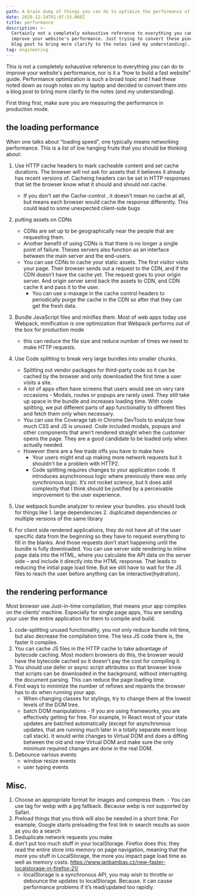 ```yaml
---
path: A brain dump of things you can do to optimize the performance of your website
date: 2020-12-24T01:07:53.060Z
title: performance
description: >-
  Certainly not a completely exhaustive reference to everything you can do to
  improve your website's performance. Just trying to convert these pieces into a
  blog post to bring more clarify to the notes (and my understanding). 
tag: engineering
---
```

This is not a completely exhaustive reference to everything you can do to improve your website's performance, nor is it a “how to build a fast website” guide. Performance optimization is such a broad topic and I had these noted down as rough notes on my laptop and decided to convert them into a blog post to bring more clarify to the notes (and my understanding). 

First thing first, make sure you are measuring the performance in production mode.

## the loading performance

When one talks about “loading speed”, one typically means networking performance. This is a list of low hanging fruits that you should be thinking about:

1. Use HTTP cache headers to mark cacheable content and set cache durations. The browser will not ask for assets that it believes it already has recent versions of. Cacheing headers can be set in HTTP responses that let the browser know what it should and should not cache.
   * If you don't set the Cache-control , it doesn't mean no cache at all, but means each browser would cache the response differently. This could lead to some unexpected client-side bugs 
2. putting assets on CDNs 
   * CDNs are set up to be geographically near the people that are requesting them.
   * Another benefit of using CDNs is that there is no longer a single point of failure. Theses servers also function as an interface between the main server and the end-users. 
   * You can use CDNs to cache your static assets. The first visitor visits your page. Their browser sends out a request to the CDN, and if the CDN doesn’t have the cache yet. The request goes to your origin server. And origin server send back the assets to CDN, and CDN cache it and pass it to the user.
     * You can use s-maxage in the cache control headers to periodically purge the cache in the CDN so after that they can get the fresh data.

3. Bundle JavaScript files and minifies them. Most of web apps today use Webpack, minification is one optimization that Webpack performs out of the box for production mode
   * this can reduce the file size and reduce number of times we need to make HTTP requests.
4. Use Code splitting to break very large bundles into smaller chunks. 
   * Splitting out vendor packages for third-party code so it can be cached by the browser and only downloaded the first time a user visits a site.
   * A lot of apps often have screens that users would see on very rare occasions - Modals, routes or popups are rarely used. They still take up space in the bundle and increases loading time. With code splitting, we put different parts of app functionality to different files and fetch them only when necessary.
   * You can use the Coverage tab in Chrome DevTools to analyze how much CSS and JS is unused. Code included modals, popups and other components that aren’t rendered straight when the customer opens the page. They are a good candidate to be loaded only when actually needed.
   * However there are a few trade offs you have to make here
     * Your users might end up making more network requests but it shouldn't be a problem with HTTP2.
     * Code splitting requires changes to your application code. It introduces asynchronous logic where previously there was only synchronous logic. It’s not rocket science, but it does add  complexity that I think should be justified by a perceivable improvement to the user experience.
5. Use webpack bundle analyzer to review your bundles. you should look for things like 1. large dependencies 2. duplicated dependencies or multiple versions of the same library
6. For client side rendered applications, they do not have all of the user specific data from the beginning so they have to request everything to fill in the blanks. And those requests don’t start happening until the bundle is fully downloaded. You can use server side rendering to inline page data into the HTML, where you calculate the API data on the server side – and include it directly into the HTML response. That leads to reducing the initial page load time. But we still have to wait for the JS files to reach the user before anything can be interactive(hydration).

##  the rendering performance 

Most browser use Just-in-time compilation, that means your app compiles on the clients’ machine. Especially for single page apps, You are sending your user the entire application for them to compile and build.

1. code-splitting unused functionality, you not only reduce bundle init time, but also decrease the compilation time. The less JS code there is, the faster it compiles.
2. You can cache JS files in the HTTP cache to take advantage of bytecode caching. Most modern browsers do this, the browser would have the bytecode cached so it doesn't pay the cost for compiling it. 
3. You should use defer or async script attributes so that browser know that scripts can be downloaded in the background, without interrupting the document parsing. This can reduce the page loading time.
4. Find ways to minimize the number of reflows and repaints the browser has to do when running your app. 
   * When changing classes for stylings, try to change them at the lowest levels of the DOM tree.
   * batch DOM manipulations - If you are using frameworks, you are effectively getting for free. For example, In React most of your state updates are batched automatically (except for asynchronous updates, that are running much later in a totally separate event loop call stack). It would write changes to Virtual DOM and does a diffing between the old and new Virtual DOM and make sure the only minimum required changes are done in the real DOM. 
5. Debounce various events 
   * window resize events
   * user typing events

## Misc.

1. Choose an appropriate format for images and compress them. - You can use <picture> tag for webp with a jpg fallback. Because webp is not supported by Safari. 
2. Preload things that you think will also be needed in a short time. For example, Google starts preloading the first link in search results as soon as you do a search
3. Deduplicate network requests you make
4. don't put too much stuff in your localStorage. Firefox does this: they read the entire store into memory on page navigation, meaning that the more you stuff in LocalStorage, the more you impact page load time as well as memory costs. https://www.janbambas.cz/new-faster-localstorage-in-firefox-21/
   * localStorage is a synchronous API, you may wish to throttle or debounce the updates to localStorage. Because. it can cause performance problems if it’s read/updated too rapidly.

